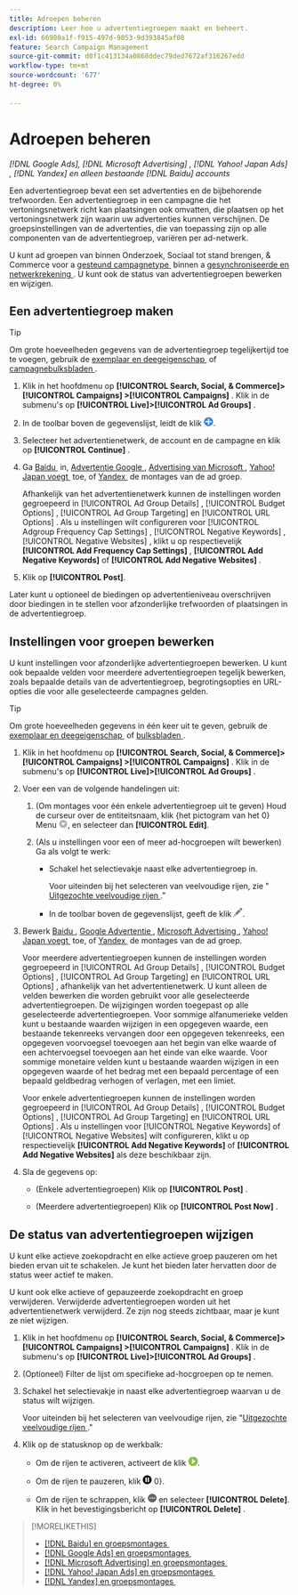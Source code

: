 ```yaml
---
title: Adroepen beheren
description: Leer hoe u advertentiegroepen maakt en beheert.
exl-id: 66900a1f-f915-497d-9053-9d393845af08
feature: Search Campaign Management
source-git-commit: d0f1c413134a0868ddec79ded7672af316267edd
workflow-type: tm+mt
source-wordcount: '677'
ht-degree: 0%

---
```


# Adroepen beheren

*[!DNL Google Ads], [!DNL Microsoft Advertising] , [!DNL Yahoo! Japan Ads] , [!DNL Yandex] en alleen bestaande [!DNL Baidu] accounts*

Een advertentiegroep bevat een set advertenties en de bijbehorende trefwoorden. Een advertentiegroep in een campagne die het vertoningsnetwerk richt kan plaatsingen ook omvatten, die plaatsen op het vertoningsnetwerk zijn waarin uw advertenties kunnen verschijnen. De groepsinstellingen van de advertenties, die van toepassing zijn op alle componenten van de advertentiegroep, variëren per ad-netwerk.

U kunt ad groepen van binnen Onderzoek, Sociaal tot stand brengen, &amp; Commerce voor a [&#x200B; gesteund campagnetype &#x200B;](/help/search-social-commerce/introduction/supported-inventory.md) binnen a [&#x200B; gesynchroniseerde en netwerkrekening &#x200B;](/help/search-social-commerce/campaign-management/accounts/ad-network-account-about.md). U kunt ook de status van advertentiegroepen bewerken en wijzigen.

## Een advertentiegroep maken

>[!TIP]
>
>Om grote hoeveelheden gegevens van de advertentiegroep tegelijkertijd toe te voegen, gebruik de [&#x200B; exemplaar en deegeigenschap &#x200B;](/help/search-social-commerce/campaign-management/campaigns/copy-paste.md) of [&#x200B; campagnebulksbladen &#x200B;](/help/search-social-commerce/campaign-management/bulksheets/bulksheet-about.md).

1. Klik in het hoofdmenu op **[!UICONTROL Search, Social, & Commerce]> [!UICONTROL Campaigns] >[!UICONTROL Campaigns]** . Klik in de submenu&#39;s op **[!UICONTROL Live]>[!UICONTROL Ad Groups]** .

1. In de toolbar boven de gegevenslijst, leidt de klik ![&#x200B; &#x200B;](/help/search-social-commerce/assets/add.png " tot ").

1. Selecteer het advertentienetwerk, de account en de campagne en klik op **[!UICONTROL Continue]** .

1. Ga [&#x200B; Baidu &#x200B;](/help/search-social-commerce/campaign-management/campaigns/ad-group-settings-baidu.md) in, [&#x200B; Advertentie Google &#x200B;](/help/search-social-commerce/campaign-management/campaigns/ad-group-settings-google.md), [&#x200B; Advertising van Microsoft &#x200B;](/help/search-social-commerce/campaign-management/campaigns/ad-group-settings-microsoft.md), [&#x200B; Yahoo! Japan voegt &#x200B;](/help/search-social-commerce/campaign-management/campaigns/ad-group-settings-yahoo-japan.md) toe, of [&#x200B; Yandex &#x200B;](/help/search-social-commerce/campaign-management/campaigns/ad-group-settings-yandex.md) de montages van de ad groep.

   Afhankelijk van het advertentienetwerk kunnen de instellingen worden gegroepeerd in [!UICONTROL Ad Group Details] , [!UICONTROL Budget Options] , [!UICONTROL Ad Group Targeting] en [!UICONTROL URL Options] . Als u instellingen wilt configureren voor [!UICONTROL Adgroup Frequency Cap Settings] , [!UICONTROL Negative Keywords] , [!UICONTROL Negative Websites] , klikt u op respectievelijk **[!UICONTROL Add Frequency Cap Settings]** , **[!UICONTROL Add Negative Keywords]** of **[!UICONTROL Add Negative Websites]** .

1. Klik op **[!UICONTROL Post]**.

Later kunt u optioneel de biedingen op advertentieniveau overschrijven door biedingen in te stellen voor afzonderlijke trefwoorden of plaatsingen in de advertentiegroep.

## Instellingen voor groepen bewerken

U kunt instellingen voor afzonderlijke advertentiegroepen bewerken. U kunt ook bepaalde velden voor meerdere advertentiegroepen tegelijk bewerken, zoals bepaalde details van de advertentiegroep, begrotingsopties en URL-opties die voor alle geselecteerde campagnes gelden.

>[!TIP]
>
>Om grote hoeveelheden gegevens in één keer uit te geven, gebruik de [&#x200B; exemplaar en deegeigenschap &#x200B;](/help/search-social-commerce/campaign-management/campaigns/copy-paste.md) of [&#x200B; bulksbladen &#x200B;](/help/search-social-commerce/campaign-management/bulksheets/bulksheet-about.md).

1. Klik in het hoofdmenu op **[!UICONTROL Search, Social, & Commerce]> [!UICONTROL Campaigns] >[!UICONTROL Campaigns]** . Klik in de submenu&#39;s op **[!UICONTROL Live]>[!UICONTROL Ad Groups]** .

1. Voer een van de volgende handelingen uit:

   1. (Om montages voor één enkele advertentiegroep uit te geven) Houd de curseur over de entiteitsnaam, klik {het pictogram van het 0} Menu ![&#128279;](/help/search-social-commerce/assets/arrow-dropdown-menu.png " pictogram van het Menu "), en selecteer dan **[!UICONTROL Edit]**.

   1. (Als u instellingen voor een of meer ad-hocgroepen wilt bewerken) Ga als volgt te werk:

      * Schakel het selectievakje naast elke advertentiegroep in.

        Voor uiteinden bij het selecteren van veelvoudige rijen, zie &quot;[&#x200B; Uitgezochte veelvoudige rijen &#x200B;](/help/search-social-commerce/common-tasks/navigation-editing-selection/multiple-rows-select.md).&quot;

      * In de toolbar boven de gegevenslijst, geeft de klik ![&#x200B; &#x200B;](/help/search-social-commerce/assets/edit.png " uit ").

1. Bewerk [&#x200B; Baidu &#x200B;](/help/search-social-commerce/campaign-management/campaigns/ad-group-settings-baidu.md), [&#x200B; Google Advertentie &#x200B;](/help/search-social-commerce/campaign-management/campaigns/ad-group-settings-google.md), [&#x200B; Microsoft Advertising &#x200B;](/help/search-social-commerce/campaign-management/campaigns/ad-group-settings-microsoft.md), [&#x200B; Yahoo! Japan voegt &#x200B;](/help/search-social-commerce/campaign-management/campaigns/ad-group-settings-yahoo-japan.md) toe, of [&#x200B; Yandex &#x200B;](/help/search-social-commerce/campaign-management/campaigns/ad-group-settings-yandex.md) de montages van de ad groep.

   Voor meerdere advertentiegroepen kunnen de instellingen worden gegroepeerd in [!UICONTROL Ad Group Details] , [!UICONTROL Budget Options] , [!UICONTROL Ad Group Targeting] en [!UICONTROL URL Options] , afhankelijk van het advertentienetwerk. U kunt alleen de velden bewerken die worden gebruikt voor alle geselecteerde advertentiegroepen. De wijzigingen worden toegepast op alle geselecteerde advertentiegroepen. Voor sommige alfanumerieke velden kunt u bestaande waarden wijzigen in een opgegeven waarde, een bestaande tekenreeks vervangen door een opgegeven tekenreeks, een opgegeven voorvoegsel toevoegen aan het begin van elke waarde of een achtervoegsel toevoegen aan het einde van elke waarde. Voor sommige monetaire velden kunt u bestaande waarden wijzigen in een opgegeven waarde of het bedrag met een bepaald percentage of een bepaald geldbedrag verhogen of verlagen, met een limiet.

   Voor enkele advertentiegroepen kunnen de instellingen worden gegroepeerd in [!UICONTROL Ad Group Details] , [!UICONTROL Budget Options] , [!UICONTROL Ad Group Targeting] en [!UICONTROL URL Options] . Als u instellingen voor [!UICONTROL Negative Keywords] of [!UICONTROL Negative Websites] wilt configureren, klikt u op respectievelijk **[!UICONTROL Add Negative Keywords]** of **[!UICONTROL Add Negative Websites]** als deze beschikbaar zijn.

1. Sla de gegevens op:

   * (Enkele advertentiegroepen) Klik op **[!UICONTROL Post]** .

   * (Meerdere advertentiegroepen) Klik op **[!UICONTROL Post Now]** .

## De status van advertentiegroepen wijzigen

U kunt elke actieve zoekopdracht en elke actieve groep pauzeren om het bieden ervan uit te schakelen. Je kunt het bieden later hervatten door de status weer actief te maken.

U kunt ook elke actieve of gepauzeerde zoekopdracht en groep verwijderen. Verwijderde advertentiegroepen worden uit het advertentienetwerk verwijderd. Ze zijn nog steeds zichtbaar, maar je kunt ze niet wijzigen.

1. Klik in het hoofdmenu op **[!UICONTROL Search, Social, & Commerce]> [!UICONTROL Campaigns] >[!UICONTROL Campaigns]** . Klik in de submenu&#39;s op **[!UICONTROL Live]>[!UICONTROL Ad Groups]** .

1. (Optioneel) Filter de lijst om specifieke ad-hocgroepen op te nemen.

1. Schakel het selectievakje in naast elke advertentiegroep waarvan u de status wilt wijzigen.

   Voor uiteinden bij het selecteren van veelvoudige rijen, zie &quot;[&#x200B; Uitgezochte veelvoudige rijen &#x200B;](/help/search-social-commerce/common-tasks/navigation-editing-selection/multiple-rows-select.md).&quot;

1. Klik op de statusknop op de werkbalk:
   * Om de rijen te activeren, activeert de klik ![&#128279;](/help/search-social-commerce/assets/activate.png " ").

   * Om de rijen te pauzeren, klik ![&#128279;](/help/search-social-commerce/assets/pause.png " Pauzeren ") 0&rbrace;.

   * Om de rijen te schrappen, klik ![&#x200B; Meer &#x200B;](/help/search-social-commerce/assets/more.png " ") en selecteer **[!UICONTROL Delete]**. Klik in het bevestigingsbericht op **[!UICONTROL Delete]** .

>[!MORELIKETHIS]
>
>* [[!DNL Baidu]  en groepsmontages &#x200B;](/help/search-social-commerce/campaign-management/campaigns/ad-group-settings-baidu.md)
>* [[!DNL Google Ads]  en groepsmontages &#x200B;](/help/search-social-commerce/campaign-management/campaigns/ad-group-settings-google.md)
>* [[!DNL Microsoft Advertising]  en groepsmontages &#x200B;](/help/search-social-commerce/campaign-management/campaigns/ad-group-settings-microsoft.md)
>* [[!DNL Yahoo! Japan Ads]  en groepsmontages &#x200B;](/help/search-social-commerce/campaign-management/campaigns/ad-group-settings-yahoo-japan.md)
>* [[!DNL Yandex]  en groepsmontages &#x200B;](/help/search-social-commerce/campaign-management/campaigns/ad-group-settings-yandex.md)
